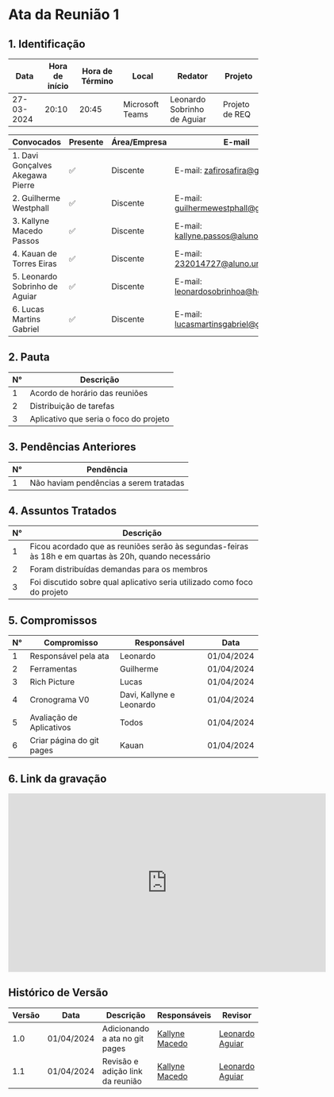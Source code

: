 # **Ata da Reunião 1**

## 1. Identificação

| Data       | Hora de início | Hora de Término | Local            | Redator                      | Projeto         |
|------------|-----------------|-----------------|------------------|------------------------------|-----------------|
| 27-03-2024 | 20:10           | 20:45           | Microsoft Teams  | Leonardo Sobrinho de Aguiar | Projeto de REQ |

| Convocados                              | Presente | Área/Empresa | E-mail                                                    |
|-----------------------------------------|----------|--------------|-----------------------------------------------------------|
| 1. Davi Gonçalves Akegawa Pierre       | ✅       | Discente     | E-mail: [zafirosafira@gmail.com](mailto:zafirosafira@gmail.com) |
| 2. Guilherme Westphall                  | ✅       | Discente     | E-mail: [guilhermewestphall@gmail.com](mailto:guilhermewestphall@gmail.com) |
| 3. Kallyne Macedo Passos                | ✅       | Discente     | E-mail: [kallyne.passos@aluno.unb.br](mailto:kallyne.passos@aluno.unb.br) |
| 4. Kauan de Torres Eiras                | ✅       | Discente     | E-mail: [232014727@aluno.unb.br](mailto:232014727@aluno.unb.br) |
| 5. Leonardo Sobrinho de Aguiar          | ✅       | Discente     | E-mail: [leonardosobrinhoa@hotmail.com](mailto:leonardosobrinhoa@hotmail.com) |
| 6. Lucas Martins Gabriel                | ✅       | Discente     | E-mail: [lucasmartinsgabriel@gmail.com](mailto:lucasmartinsgabriel@gmail.com) |

## 2. Pauta

| N° | Descrição                               |
|----|-----------------------------------------|
| 1  | Acordo de horário das reuniões         |
| 2  | Distribuição de tarefas                 |
| 3  | Aplicativo que seria o foco do projeto |

## 3. Pendências Anteriores

| N° | Pendência                                    |
|----|----------------------------------------------|
| 1  | Não haviam pendências a serem tratadas      |

## 4. Assuntos Tratados

| N° | Descrição                                                                                     |
|----|-----------------------------------------------------------------------------------------------|
| 1  | Ficou acordado que as reuniões serão às segundas-feiras às 18h e em quartas às 20h, quando necessário |
| 2  | Foram distribuídas demandas para os membros                                                    |
| 3  | Foi discutido sobre qual aplicativo seria utilizado como foco do projeto                       |

## 5. Compromissos

| N° | Compromisso                   | Responsável                    | Data       |
|----|-------------------------------|--------------------------------|------------|
| 1  | Responsável pela ata          | Leonardo                       | 01/04/2024|
| 2  | Ferramentas                   | Guilherme                      | 01/04/2024|
| 3  | Rich Picture                  | Lucas                          | 01/04/2024|
| 4  | Cronograma V0                 | Davi, Kallyne e Leonardo       | 01/04/2024|
| 5  | Avaliação de Aplicativos      | Todos                          | 01/04/2024|
| 6  | Criar página do git pages     | Kauan                          | 01/04/2024|

## 6. Link da gravação

<iframe src="https://unbbr.sharepoint.com/sites/Requisitos-G6/_layouts/15/embed.aspx?UniqueId=6fe71a42-61e7-4b70-b4e0-13b1a74b9394&embed=%7B%22ust%22%3Atrue%2C%22hv%22%3A%22CopyEmbedCode%22%7D&referrer=StreamWebApp&referrerScenario=EmbedDialog.Create" width="640" height="360" frameborder="0" scrolling="no" allowfullscreen title="Vídeo da reunião 27/03"></iframe>


## Histórico de Versão

| Versão | Data       | Descrição                               | Responsáveis                                              | Revisor                                               |
|--------|------------|-----------------------------------------|-----------------------------------------------------------|-------------------------------------------------------|
| 1.0    | 01/04/2024 | Adicionando a ata no git pages          | [Kallyne Macedo](https://github.com/kalipassos)          | [Leonardo Aguiar](https://github.com/leonard0o0)              |
| 1.1    | 01/04/2024 | Revisão e adição link da reunião        | [Kallyne Macedo](https://github.com/kalipassos)          | [Leonardo Aguiar](https://github.com/leonard0o0)              |
